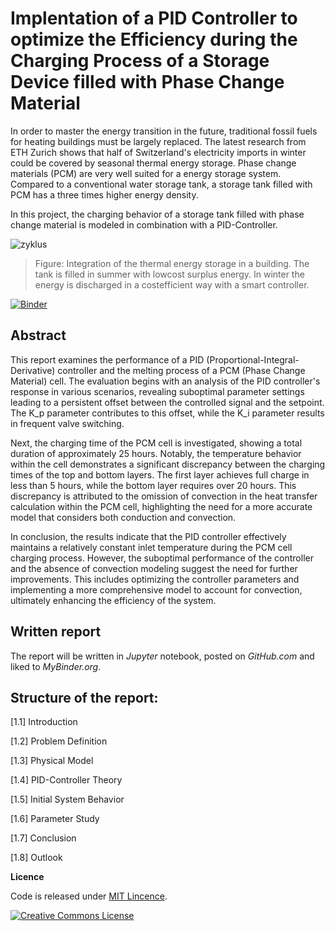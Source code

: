 # Implentation of a PID Controller to optimize the Efficiency during the Charging Process of a Storage Device filled with Phase Change Material
In order to master the energy transition in the future, traditional fossil fuels for heating buildings must be largely replaced. 
The latest research from ETH Zurich shows that half of Switzerland's electricity imports in winter could be covered by seasonal thermal energy storage. Phase change materials (PCM) are very well suited for a energy storage system. Compared to a conventional water storage tank, a storage tank filled with PCM has a three times higher energy density.

In this project, the charging behavior of a storage tank filled with phase change material is modeled in combination with a PID-Controller.

![zyklus](https://user-images.githubusercontent.com/90027713/204542465-0dc1ef17-8bbe-499c-9371-9ef3072c129b.PNG)
> Figure: Integration of the thermal energy storage in a building. The tank is filled in summer with lowcost surplus energy. In winter the energy is discharged in a costefficient way with a smart controller.


[![Binder](https://mybinder.org/badge_logo.svg)]([https://mybinder.org/v2/gh/selinapfyffer/dm4bm-pcm_melting/HEAD](https://mybinder.org/v2/gh/selinapfyffer/dm4bm-pcm_melting/tree/main/HEAD?labpath=https%3A%2F%2Fgithub.com%2Fselinapfyffer%2Fdm4bm-pcm_melting%2Fblob%2Fmain%2FImplementation_of_a_PID_Controller.ipynb))

## Abstract
This report examines the performance of a PID (Proportional-Integral-Derivative) controller and the melting process of a PCM (Phase Change Material) cell. The evaluation begins with an analysis of the PID controller's response in various scenarios, revealing suboptimal parameter settings leading to a persistent offset between the controlled signal and the setpoint. The K_p parameter contributes to this offset, while the K_i parameter results in frequent valve switching.

Next, the charging time of the PCM cell is investigated, showing a total duration of approximately 25 hours. Notably, the temperature behavior within the cell demonstrates a significant discrepancy between the charging times of the top and bottom layers. The first layer achieves full charge in less than 5 hours, while the bottom layer requires over 20 hours. This discrepancy is attributed to the omission of convection in the heat transfer calculation within the PCM cell, highlighting the need for a more accurate model that considers both conduction and convection.

In conclusion, the results indicate that the PID controller effectively maintains a relatively constant inlet temperature during the PCM cell charging process. However, the suboptimal performance of the controller and the absence of convection modeling suggest the need for further improvements. This includes optimizing the controller parameters and implementing a more comprehensive model to account for convection, ultimately enhancing the efficiency of the system.

## Written report
The report will be written in *Jupyter* notebook, posted on *GitHub.com* and liked to *MyBinder.org*.

## Structure of the report:
[1.1] Introduction

[1.2] Problem Definition

[1.3] Physical Model

[1.4] PID-Controller Theory

[1.5] Initial System Behavior

[1.6] Parameter Study

[1.7] Conclusion

[1.8] Outlook

**Licence**

Code is released under [MIT Lincence](https://choosealicense.com/licenses/mit/).

[![Creative Commons License](http://i.creativecommons.org/l/by/4.0/88x31.png)](http://creativecommons.org/licenses/by/4.0/)
